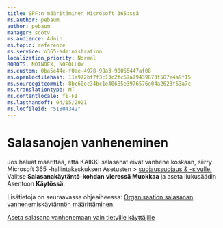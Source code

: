 ```yaml
---
title: SPF:n määritäminen Microsoft 365:ssä
ms.author: pebaum
author: pebaum
manager: scotv
ms.audience: Admin
ms.topic: reference
ms.service: o365-administration
localization_priority: Normal
ROBOTS: NOINDEX, NOFOLLOW
ms.custom: 0ba5e44e-f0ae-4978-98a3-90065447af08
ms.openlocfilehash: 11a972bf7f3c13c2fc67a79439873f587e4a9f15
ms.sourcegitcommit: 8bc60ec34bc1e40685e3976576e04a2623f63a7c
ms.translationtype: MT
ms.contentlocale: fi-FI
ms.lasthandoff: 04/15/2021
ms.locfileid: "51804342"
---
```

# <a name="set-passwords-to-never-expire"></a>Salasanojen vanheneminen 

Jos haluat määrittää, että KAIKKI salasanat eivät vanhene koskaan, siirry Microsoft 365 -hallintakeskuksen Asetusten  >  [suojaussuojaus &amp; -sivulle.](https://portal.office.com/adminportal/home#/settings/security) Valitse **Salasanakäytäntö-kohdan** **vieressä Muokkaa** ja aseta liukusäädin Asentoon **Käytössä**.
  
Lisätietoja on seuraavassa ohjeaiheessa: [Organisaation salasanan vanhenemiskäytännön määrittäminen.](https://docs.microsoft.com/microsoft-365/admin/manage/set-password-expiration-policy)
  
[Aseta salasana vanhenemaan vain tietyille käyttäjille](https://docs.microsoft.com/microsoft-365/admin/add-users/set-password-to-never-expire)
  
